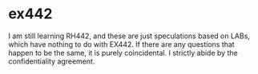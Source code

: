 # ex442
I am still learning RH442, and these are just speculations based on LABs, which have nothing to do with EX442.
If there are any questions that happen to be the same, it is purely coincidental. 
I strictly abide by the confidentiality agreement.
